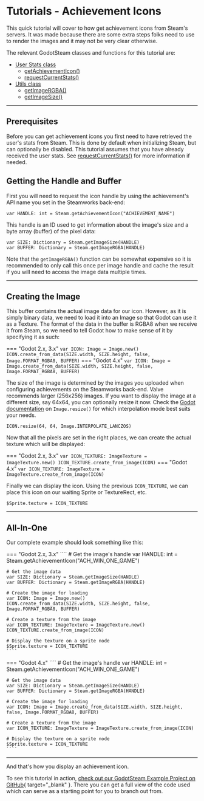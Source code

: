 # Tutorials - Achievement Icons

This quick tutorial will cover to how get achievement icons from Steam's servers. It was made because there are some extra steps folks need to use to render the images and it may not be very clear otherwise.

The relevant GodotSteam classes and functions for this tutorial are:

  * [User Stats class](../classes/user_stats.md)
    * [getAchievementIcon()](../classes/user_stats.md#getachievementicon)
    * [requestCurrentStats()](../classes/user_stats.md#requestcurrentstats)
  * [Utils class](../classes/utils.md)
	* [getImageRGBA()](../classes/utils.md#getimagergba)
    * [getImageSize()](../classes/utils.md#getimagesize)

---

## Prerequisites

Before you can get achievement icons you first need to have retrieved the user's stats from Steam. This is done by default when initializing Steam, but can optionally be disabled. This tutorial assumes that you have already received the user stats. See [requestCurrentStats()](../classes/user_stats.md#requestcurrentstats) for more information if needed.

## Getting the Handle and Buffer

First you will need to request the icon handle by using the achievement's API name you set in the Steamworks back-end:

````
var HANDLE: int = Steam.getAchievementIcon("ACHIEVEMENT_NAME")
````

This handle is an ID used to get information about the image's size and a byte array (buffer) of the pixel data:

````
var SIZE: Dictionary = Steam.getImageSize(HANDLE)
var BUFFER: Dictionary = Steam.getImageRGBA(HANDLE)
````

Note that the `getImageRGBA()` function can be somewhat expensive so it is recommended to only call this once per image handle and cache the result if you will need to access the image data multiple times.

---

## Creating the Image

This buffer contains the actual image data for our icon. However, as it is simply binary data, we need to load it into an Image so that Godot can use it as a Texture. The format of the data in the buffer is RGBA8 when we receive it from Steam, so we need to tell Godot how to make sense of it by specifying it as such:

=== "Godot 2.x, 3.x"
	````
	var ICON: Image = Image.new()
	ICON.create_from_data(SIZE.width, SIZE.height, false, Image.FORMAT_RGBA8, BUFFER)
	````
=== "Godot 4.x"
	````
	var ICON: Image = Image.create_from_data(SIZE.width, SIZE.height, false, Image.FORMAT_RGBA8, BUFFER)
	````

The size of the image is determined by the images you uploaded when configuring achievements on the Steamworks back-end. Valve recommends larger (256x256) images. If you want to display the image at a different size, say 64x64, you can optionally resize it now. Check the [Godot documentation](https://docs.godotengine.org/en/stable/classes/class_image.html#class-image-method-resize) on `Image.resize()` for which interpolation mode best suits your needs.

````
ICON.resize(64, 64, Image.INTERPOLATE_LANCZOS)
````

Now that all the pixels are set in the right places, we can create the actual texture which will be displayed:

=== "Godot 2.x, 3.x"
	````
	var ICON_TEXTURE: ImageTexture = ImageTexture.new()
	ICON_TEXTURE.create_from_image(ICON)
	````
=== "Godot 4.x"
	````
	var ICON_TEXTURE: ImageTexture = ImageTexture.create_from_image(ICON)
	````

Finally we can display the icon. Using the previous `ICON_TEXTURE`, we can place this icon on our waiting Sprite or TextureRect, etc.

````
$Sprite.texture = ICON_TEXTURE
````

---

## All-In-One

Our complete example should look something like this:

=== "Godot 2.x, 3.x"
	````
	# Get the image's handle
	var HANDLE: int = Steam.getAchievementIcon("ACH_WIN_ONE_GAME")

	# Get the image data
	var SIZE: Dictionary = Steam.getImageSize(HANDLE)
	var BUFFER: Dictionary = Steam.getImageRGBA(HANDLE)

	# Create the image for loading
	var ICON: Image = Image.new()
	ICON.create_from_data(SIZE.width, SIZE.height, false, Image.FORMAT_RGBA8, BUFFER)

	# Create a texture from the image
	var ICON_TEXTURE: ImageTexture = ImageTexture.new()
	ICON_TEXTURE.create_from_image(ICON)

	# Display the texture on a sprite node
	$Sprite.texture = ICON_TEXTURE
	````
=== "Godot 4.x"
	````
	# Get the image's handle
	var HANDLE: int = Steam.getAchievementIcon("ACH_WIN_ONE_GAME")

	# Get the image data
	var SIZE: Dictionary = Steam.getImageSize(HANDLE)
	var BUFFER: Dictionary = Steam.getImageRGBA(HANDLE)

	# Create the image for loading
	var ICON: Image = Image.create_from_data(SIZE.width, SIZE.height, false, Image.FORMAT_RGBA8, BUFFER)

	# Create a texture from the image
	var ICON_TEXTURE: ImageTexture = ImageTexture.create_from_image(ICON)
	
	# Display the texture on a sprite node
	$Sprite.texture = ICON_TEXTURE
	````

---

And that's how you display an achievement icon.

To see this tutorial in action, [check out our GodotSteam Example Project on GitHub](https://github.com/CoaguCo-Industries/GodotSteam-Example-Project){ target="_blank" }. There you can get a full view of the code used which can serve as a starting point for you to branch out from.
